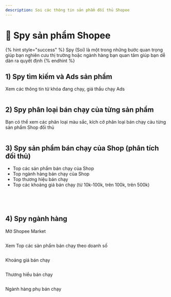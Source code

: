 ```yaml
---
description: Soi các thông tin sản phẩm đối thủ Shopee
---
```


# 🔎 Spy sản phẩm Shopee

{% hint style="success" %}
Spy (Soi) là một trong những bước quan trọng giúp bạn nghiên cưu thị trường hoặc ngành hàng bạn quan tâm giúp bạn dễ dàn ra quyết định
{% endhint %}

## 1) Spy tìm kiếm và Ads sản phẩm

Xem các thông tin từ khóa đang chạy, giá thầu chạy Ads

<figure><img src="../../.gitbook/assets/image (4).png" alt=""><figcaption></figcaption></figure>

## 2) Spy phân loại bán chạy của từng sản phẩm

Bạn có thể xem các phân loại màu sắc, kích cở phân loại bán chạy cảu từng sản phẩm Shop đối thủ

<figure><img src="../../.gitbook/assets/image (5).png" alt=""><figcaption></figcaption></figure>

## 3) Spy sản phẩm bán chạy của Shop (phân tích đối thủ)

* Top các sản phẩm bán chạy của Shop
* Top ngành hàng bán chạy của Shop
* Top thương hiệu bán chạy
* Top các khoảng giá bán chạy (từ 10k-100k, trên 100k, trên 500k)

<figure><img src="../../.gitbook/assets/image (9).png" alt=""><figcaption></figcaption></figure>

<figure><img src="../../.gitbook/assets/image (6).png" alt=""><figcaption></figcaption></figure>

<figure><img src="../../.gitbook/assets/image (10).png" alt=""><figcaption></figcaption></figure>

<figure><img src="../../.gitbook/assets/image (11).png" alt=""><figcaption></figcaption></figure>

## 4) Spy ngành hàng

Mở Shopee Market

<figure><img src="../../.gitbook/assets/image (12).png" alt=""><figcaption></figcaption></figure>

Xem Top các sản phẩm bán chạy theo doanh số

<figure><img src="../../.gitbook/assets/image (13).png" alt=""><figcaption></figcaption></figure>

Khoảng giá bán chạy

<figure><img src="../../.gitbook/assets/image (16).png" alt=""><figcaption></figcaption></figure>

Thương hiểu bán chạy

<figure><img src="../../.gitbook/assets/image (14).png" alt=""><figcaption></figcaption></figure>

Ngành hàng phụ bán chạy

<figure><img src="../../.gitbook/assets/image (15).png" alt=""><figcaption></figcaption></figure>
